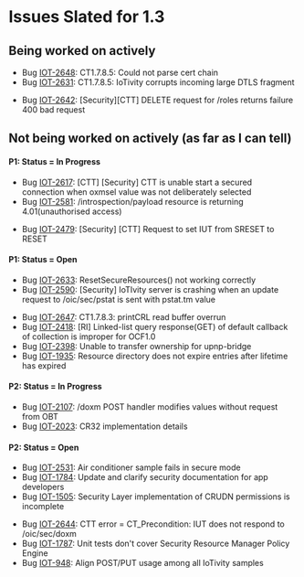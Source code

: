 Issues Slated for 1.3
=====================

Being worked on actively
------------------------
* Bug [IOT-2648](https://jira.iotivity.org/browse/IOT-2648): CT1.7.8.5: Could not parse cert chain
* Bug [IOT-2631](https://jira.iotivity.org/browse/IOT-2631): CT1.7.8.5: IoTivity corrupts incoming large DTLS fragment
- Bug [IOT-2642](https://jira.iotivity.org/browse/IOT-2642): [Security][CTT] DELETE request for /roles returns failure 400 bad request


Not being worked on actively (as far as I can tell)
---------------------------------------------------

#### P1: Status = In Progress

* Bug [IOT-2617](https://jira.iotivity.org/browse/IOT-2617): [CTT] [Security] CTT is unable start a secured connection when oxmsel value was not deliberately selected
* Bug [IOT-2581](https://jira.iotivity.org/browse/IOT-2581): /introspection/payload resource is returning 4.01(unauthorised access)
- Bug [IOT-2479](https://jira.iotivity.org/browse/IOT-2479): [Security] [CTT] Request to set IUT from SRESET to RESET

#### P1: Status = Open

* Bug [IOT-2633](https://jira.iotivity.org/browse/IOT-2633): ResetSecureResources() not working correctly
* Bug [IOT-2590](https://jira.iotivity.org/browse/IOT-2590): [Security] IoTIvity server is crashing when an update request to /oic/sec/pstat is sent with pstat.tm value
- Bug [IOT-2647](https://jira.iotivity.org/browse/IOT-2647): CT1.7.8.3: printCRL read buffer overrun
- Bug [IOT-2418](https://jira.iotivity.org/browse/IOT-2418): [RI] Linked-list query response(GET) of default callback of collection is improper for OCF1.0
- Bug [IOT-2398](https://jira.iotivity.org/browse/IOT-2396): Unable to transfer ownership for upnp-bridge
- Bug [IOT-1935](https://jira.iotivity.org/browse/IOT-1935): Resource directory does not expire entries after lifetime has expired

#### P2: Status = In Progress

- Bug [IOT-2107](https://jira.iotivity.org/browse/IOT-2107): /doxm POST handler modifies values without request from OBT
- Bug [IOT-2023](https://jira.iotivity.org/browse/IOT-2023): CR32 implementation details

#### P2: Status = Open

* Bug [IOT-2531](https://jira.iotivity.org/browse/IOT-2107): Air conditioner sample fails in secure mode
* Bug [IOT-1784](https://jira.iotivity.org/browse/IOT-2107): Update and clarify security documentation for app developers
* Bug [IOT-1505](https://jira.iotivity.org/browse/IOT-2107): Security Layer implementation of CRUDN permissions is incomplete
- Bug [IOT-2644](https://jira.iotivity.org/browse/IOT-2107): CTT error = CT_Precondition: IUT does not respond to /oic/sec/doxm
- Bug [IOT-1787](https://jira.iotivity.org/browse/IOT-2107): Unit tests don't cover Security Resource Manager Policy Engine
- Bug [IOT-948](https://jira.iotivity.org/browse/IOT-2107): Align POST/PUT usage among all IoTivity samples
